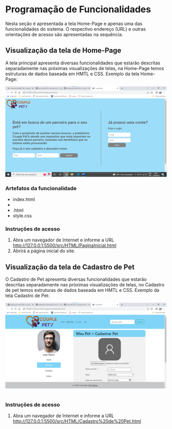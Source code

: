 # Programação de Funcionalidades

Nesta seção é apresentada a tela Home-Page e apenas uma das funcionalidades do sistema. O respectivo endereço (URL) e outras orientações de acesso são apresentadas na sequência. 

## Visualização da tela de Home-Page

A tela principal apresenta diversas funcionalidades que estarão descritas separadamente nas próximas visualizações de telas, na Home-Page temos estruturas de dados baseada em HMTL e CSS. Exemplo da tela Home-Page:

![tela de Home-Page](img/ct1.png)


### Artefatos da funcionalidade 

* index.html
*   <script src="../JS/login.js"></script>
*   <script src="../JS/cadastro.js"></script>.html
* style.css



### Instruções de acesso 

1.	Abra um navegador de Internet e informe a URL http://127.0.0.1:5500/src/HTML/PaginaInicial.html 
2.	Abrirá a página inicial do site.

## Visualização da tela de Cadastro de Pet

O Cadastro de Pet apresenta diversas funcionalidades que estarão descritas separadamente nas próximas visualizações de telas, no Cadastro de pet temos estruturas de dados baseada em HMTL e CSS. Exemplo da tela Cadastro de Pet:


![tela de cadastrodepet](img/ct4.png)



### Instruções de acesso 

1.	Abra um navegador de Internet e informe a URL http://127.0.0.1:5500/src/HTML/Cadastro%20de%20Pet.html


